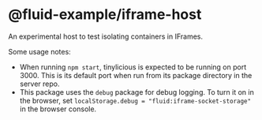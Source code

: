 # @fluid-example/iframe-host

An experimental host to test isolating containers in IFrames.

Some usage notes:
- When running `npm start`, tinylicious is expected to be running on port 3000.  This is its default port when run from its package directory in the server repo.
- This package uses the `debug` package for debug logging.  To turn it on in the browser, set `localStorage.debug = "fluid:iframe-socket-storage"` in the browser console.
